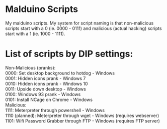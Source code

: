 # Malduino Scripts
My malduino scripts.
My system for script naming is that non-malicious scripts start with a 0 (ie. 0000 - 0111) and malicious (actual hacking) scripts start with a 1 (ie. 1000 - 1111).
# List of scripts by DIP settings: 
Non-Malicious (pranks):  
0000: Set desktop background to hotdog - Windows   
0001: Hidden icons prank - Windows 7  
0010: Hidden icons prank - Windows 10  
0011: Upside down desktop - Windows  
0100: Windows 93 prank - Windows  
0101: Install NCage on Chrome - Windows  
Malicious:  
1111: Meterpreter through powershell - Windows  
1110 (planned): Meterpreter through wget - Windows (requires webserver)  
1101: Wifi Password Grabber through FTP - Windows (requires FTP server)  

